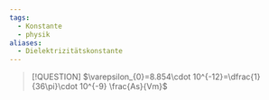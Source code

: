 ```yaml
---
tags:
  - Konstante
  - physik
aliases:
  - Dielektrizitätskonstante
---
```


> [!QUESTION] $\varepsilon_{0}=8.854\cdot 10^{-12}=\dfrac{1}{36\pi}\cdot 10^{-9} \frac{As}{Vm}$